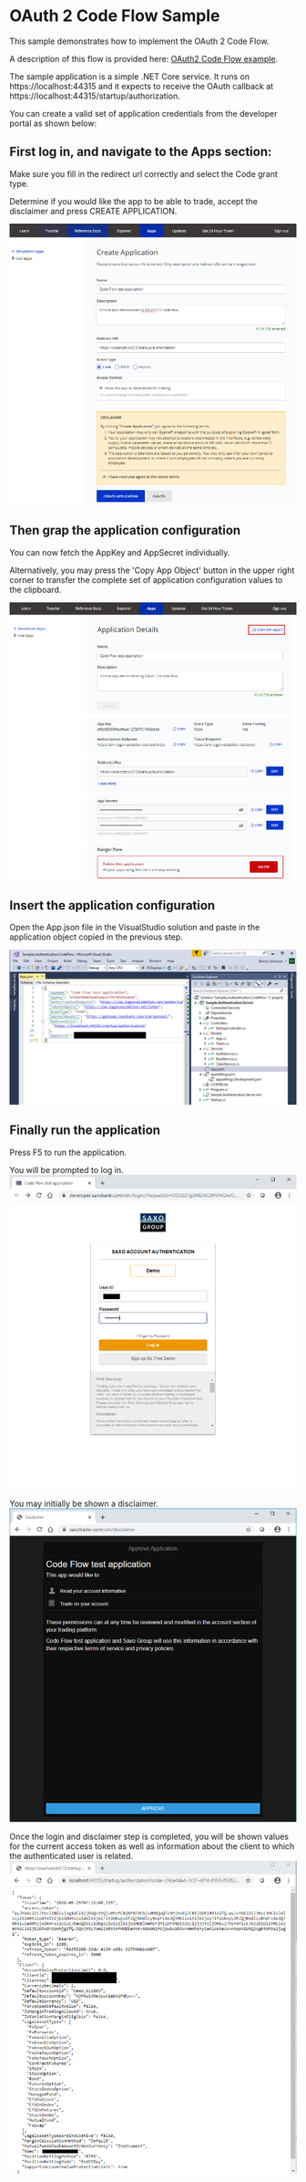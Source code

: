# OAuth 2 Code Flow Sample
This sample demonstrates how to implement the OAuth 2 Code Flow.

A description of this flow is provided here: [OAuth2 Code Flow example](https://www.developer.saxobank.com/openapi/learn/oauth-authorization-code-grant).

The sample application is a simple .NET Core service. It runs on https://localhost:44315 and it expects to receive the OAuth callback at https://localhost:44315/startup/authorization.

You can create a valid set of application credentials from the developer portal as shown below:

## First log in, and navigate to the Apps section:
Make sure you fill in the redirect url correctly and select the Code grant type. 

Determine if you would like the app to be able to trade, accept the disclaimer and press CREATE APPLICATION.

![Developer Portal - Create application](./CreateApplication.png)

## Then grap the application configuration
You can now fetch the AppKey and AppSecret individually. 

Alternatively, you may press the 'Copy App Object' button in the upper right corner to transfer the complete set of application configuration values to the clipboard.

![Developer Portal - Application Details](./ApplicationInformation.png)

## Insert the application configuration
Open the App.json file in the VisualStudio solution and paste in the application object copied in the previous step.

![Application object](./VisualStudio.png)

## Finally run the application
Press F5 to run the application.

You will be prompted to log in.
![Login dialog](./Login.png)

You may initially be shown a disclaimer.
![Disclaimer dialog](./Disclaimer.png)

Once the login and disclaimer step is completed, you will be shown values for the current access token as well as information about the client to which the authenticated user is related.
![Client details after successful login](./ClientDetails.png)
